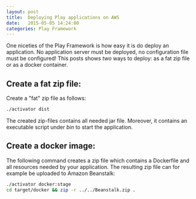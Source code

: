 ```yaml
---
layout: post
title:  Deploying Play applications on AWS
date:   2015-05-05 14:24:00
categories: Play Framework
---
```


One niceties of the Play Framework is how easy it is do deploy an application. No
application server must be deployed, no configuration file must be configured! 
This posts shows _two_  ways to deploy: as a fat zip file or as a docker container. 

Create a fat zip file:
------------------------

Create a  "fat" zip file as follows: 

```bash
./activator dist
```

The created zip-files contains all needed jar file. Moreover, it contains an executable script under _bin_ to start the application.


Create a docker image:
-----------------------

The following command creates a zip file which contains a Dockerfile and all resources needed by your application. 
The resulting zip file can for example be uploaded to Amazon Beanstalk:
  
```bash
./activator docker:stage
cd target/docker && zip -r ../../Beanstalk.zip . 
```
